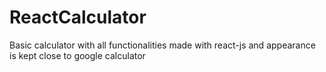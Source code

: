 # ReactCalculator
Basic calculator with all functionalities made with react-js and appearance is kept close to google calculator
